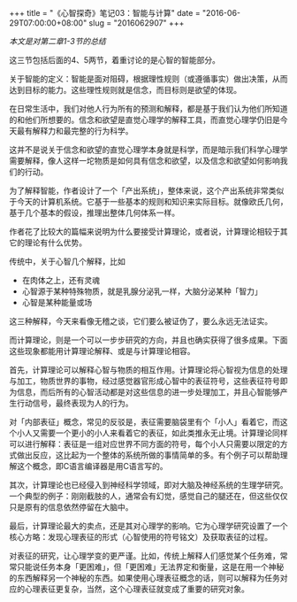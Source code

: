 +++
title = "《心智探奇》笔记03：智能与计算"
date = "2016-06-29T07:00:00+08:00"
slug = "2016062907"
+++

*本文是对第二章1-3节的总结*

这三节包括后面的4、5两节，着重讨论的是心智的智能部分。

关于智能的定义：智能是面对阻碍，根据理性规则（或遵循事实）做出决策，从而达到目标的能力。这些理性规则就是信念，而目标则是欲望的体现。

在日常生活中，我们对他人行为所有的预测和解释，都是基于我们认为他们所知道的和他们所想要的。信念和欲望是直觉心理学的解释工具，而直觉心理学仍旧是今天最有解释力和最完整的行为科学。

这并不是说关于信念和欲望的直觉心理学本身就是科学，而是暗示我们科学心理学需要解释，像人这样一坨物质是如何具有信念和欲望，以及信念和欲望如何影响我们的行动。

为了解释智能，作者设计了一个「产出系统」，整体来说，这个产出系统非常类似于今天的计算机系统。它基于一些基本的规则和知识来实际目标。就像欧氏几何，基于几个基本的假设，推理出整体几何体系一样。

作者花了比较大的篇幅来说明为什么要接受计算理论，或者说，计算理论相较于其它的理论有什么优势。

传统中，关于心智几个解释，比如

* 在肉体之上，还有灵魂
* 心智源于某种特殊物质，就是乳腺分泌乳一样，大脑分泌某种「智力」
* 心智是某种能量或场

这三种解释，今天来看像无稽之谈，它们要么被证伪了，要么永远无法证实。

而计算理论，则是一个可以一步步研究的方向，并且也确实获得了很多成果。下面这些现象都能用计算理论解释、或是与计算理论相容。

首先，计算理论可以解释心智与物质的相互作用。计算理论将心智视为信息的处理与加工，物质世界的事物，经过感觉器官形成心智中的表征符号，这些表征符号即为信息，而后所有的心智活动都是对这些信息的进一步处理加工，并且心智能够产生行动信号，最终表现为人的行为。

对「内部表征」概念，常见的反驳是，表征需要脑袋里有个「小人」看着它，而这个小人又需要一个更小的小人来看着它的表征，如此类推永无止境。计算理论同样可以进行解释：表征是一组对应世界不同方面的符号，每个小人只需要以限定的方式做出反应，这比起为一个整体的系统所做的事情简单的多。有个例子可以帮助理解这个概念，即C语言编译器是用C语言写的。

其次，计算理论也已经侵入到神经科学领域，即对大脑及神经系统的生理学研究。一个典型的例子：刚刚截肢的人，通常会有幻觉，感觉自己的腿还在，但这些仅仅只是原有的信息依然停留在大脑中。

最后，计算理论最大的卖点，还是其对心理学的影响。它为心理学研究设置了一个核心方略：发现心理表征的形式（心智使用的符号铭文）及获取表征的过程。

对表征的研究，让心理学变的更严谨。比如，传统上解释人们感觉某个任务难，常常只能说任务本身「更困难」，但「更困难」无法界定和衡量，这是在用一个神秘的东西解释另一个神秘的东西。如果使用心理表征概念的话，则可以解释为任务对应的心理表征更复杂，当然，这个心理表征就变成了重要的研究对象。

